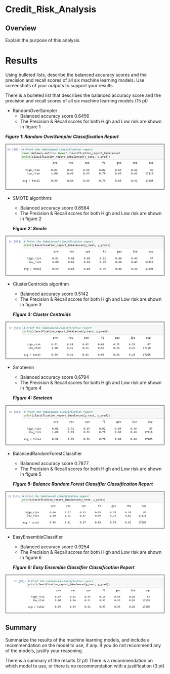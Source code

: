 # Credit_Risk_Analysis

## Overview

Explain the purpose of this analysis.

# Results

Using bulleted lists, describe the balanced accuracy scores and the precision and recall scores of all six machine learning models. Use screenshots of your outputs to support your results.

There is a bulleted list that describes the balanced accuracy score and the precision and recall scores of all six machine learning models (15 pt)

- RandomOverSampler
  - Balanced accuracy score 0.6456
  - The Precision & Recall scores for both High and Low risk are shown in figure 1
 

**_Figure 1: Random OverSampler Classification Report_**

![RandomOverSampler](/images/Naive_Random_Oversampling_Classification_Report.png)

- SMOTE algorithms
  - Balanced accuracy score 0.6564
  - The Precision & Recall scores for both High and Low risk are shown in figure 2

  **_Figure 2: Smote_**

![Smote](/images/Smote_Oversampling_Classification_Report.png)

- ClusterCentroids algorithm
  - Balanced accuracy score 0.5142
  - The Precision & Recall scores for both High and Low risk are shown in figure 3

  **_Figure 3: Cluster Centroids_**

![Cluster Centroids](/images/undersampling_Classification_Report.png)

- Smoteenn
  - Balanced accuracy score 0.6794
  - The Precision & Recall scores for both High and Low risk are shown in figure 4

  **_Figure 4: Smoteen_**

![Smoteenn](/images/combination_over_under_Classification_Report.png)

- BalancedRandomForestClassifier
  - Balanced accuracy score 0.7877
  - The Precision & Recall scores for both High and Low risk are shown in figure 5

  **_Figure 5: Balance Random Forest Classifier Classification Report_**

![Balanced Random](/images/Balanced_Random_Forest_Classification_Report.png)

- EasyEnsembleClassifier
  - Balanced accuracy score 0.9254
  - The Precision & Recall scores for both High and Low risk are shown in figure 6
  
  **_Figure 6: Easy Ensemble Classifier Classification Report_**

![Easy Ensemble](/images/Easy_Ensemble_Classification_Report.png)

## Summary

Summarize the results of the machine learning models, and include a recommendation on the model to use, if any. If you do not recommend any of the models, justify your reasoning.

There is a summary of the results (2 pt)
There is a recommendation on which model to use, or there is no recommendation with a justification (3 pt)

